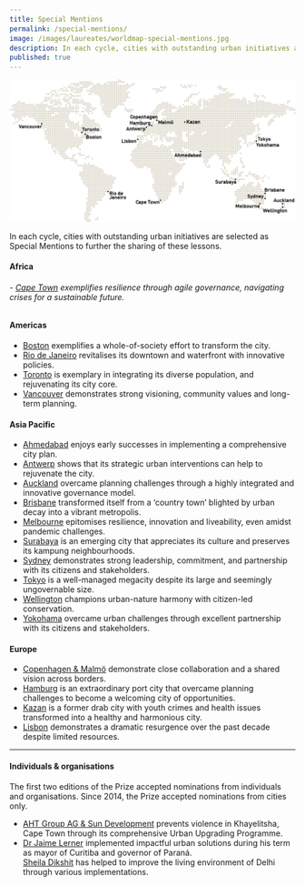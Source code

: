 ```yaml
---
title: Special Mentions
permalink: /special-mentions/
image: /images/laureates/worldmap-special-mentions.jpg
description: In each cycle, cities with outstanding urban initiatives are selected as Special Mentions to further the sharing of these lessons.
published: true
---
```


![Special Mentions](/images/laureates/worldmap-special-mentions.jpg/)

In each cycle, cities with outstanding urban initiatives are selected as Special Mentions to further the sharing of these lessons. 

#### **Africa**

###### - [Cape Town](/cape-town/) exemplifies resilience through agile governance, navigating crises for a sustainable future.  

#### **Americas**

- [Boston](/boston/) exemplifies a whole-of-society effort to transform the city. 
- [Rio de Janeiro](/rio-de-janeiro/) revitalises its downtown and waterfront with innovative policies. 
- [Toronto](/toronto/) is exemplary in integrating its diverse population, and rejuvenating its city core. 
- [Vancouver](/vancouver/) demonstrates strong visioning, community values and long-term planning. 

#### **Asia Pacific**

- [Ahmedabad](/ahmedabad/) enjoys early successes in implementing a comprehensive city plan.  
- [Antwerp](/antwerp/) shows that its strategic urban interventions can help to rejuvenate the city.  
- [Auckland](/auckland/) overcame planning challenges through a highly integrated and innovative governance model.  
- [Brisbane](/brisbane/) transformed itself from a ‘country town’ blighted by urban decay into a vibrant metropolis.  
- [Melbourne](/melbourne2/) epitomises resilience, innovation and liveability, even amidst pandemic challenges.  
- [Surabaya](/surabaya/) is an emerging city that appreciates its culture and preserves its kampung neighbourhoods.  
- [Sydney](/sydney/) demonstrates strong leadership, commitment, and partnership with its citizens and stakeholders.  
- [Tokyo](/tokyo/) is a well-managed megacity despite its large and seemingly ungovernable size.  
- [Wellington](/wellington/) champions urban-nature harmony with citizen-led conservation.  
- [Yokohama](/yokohama/) overcame urban challenges through excellent partnership with its citizens and stakeholders.  

#### **Europe**

- [Copenhagen & Malmö](/copenhagen-malmo/) demonstrate close collaboration and a shared vision across borders.  
- [Hamburg](/hamburg/) is an extraordinary port city that overcame planning challenges to become a welcoming city of opportunities.  
- [Kazan](/kazan/) is a former drab city with youth crimes and health issues transformed into a healthy and harmonious city.  
- [Lisbon](/lisbon/) demonstrates a dramatic resurgence over the past decade despite limited resources.   

---

#### **Individuals & organisations**

The first two editions of the Prize accepted nominations from individuals and organisations. Since 2014, the Prize accepted nominations from cities only.

- [AHT Group AG & Sun Development](/khayelitsha/)  prevents violence in Khayelitsha, Cape Town through its comprehensive Urban Upgrading Programme.   
- [Dr Jaime Lerner](/jaime-lerner/) implemented impactful urban solutions during his term as mayor of Curitiba and governor of Paraná.  
 [Sheila Dikshit](/sheila-dikshit/) has helped to improve the living environment of Delhi through various implementations.  
